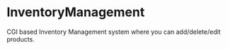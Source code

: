 # InventoryManagement
CGI based Inventory Management system where you can add/delete/edit products.
